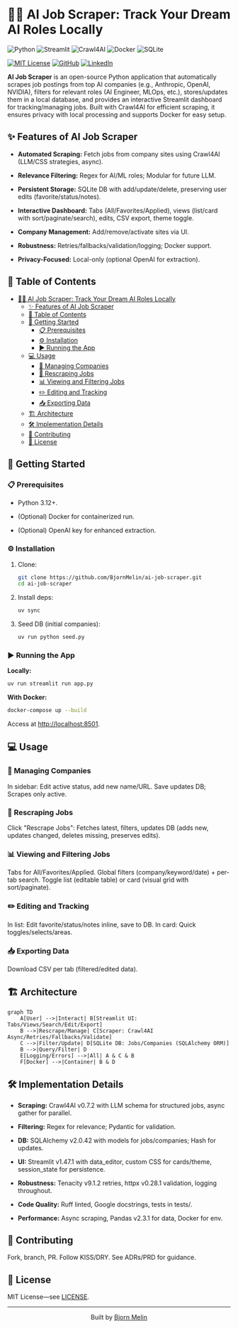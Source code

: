 # 🕵️‍♂️ AI Job Scraper: Track Your Dream AI Roles Locally

![Python](https://img.shields.io/badge/Python-3776AB?style=for-the-badge&logo=python&logoColor=white)
![Streamlit](https://img.shields.io/badge/Streamlit-FF4B4B?style=for-the-badge&logo=streamlit&logoColor=white)
![Crawl4AI](https://img.shields.io/badge/Crawl4AI-2C2C2C?style=for-the-badge)
![Docker](https://img.shields.io/badge/Docker-2496ED?style=for-the-badge&logo=docker&logoColor=white)
![SQLite](https://img.shields.io/badge/SQLite-003B57?style=for-the-badge&logo=sqlite&logoColor=white)

[![MIT License](https://img.shields.io/badge/License-MIT-green.svg)](https://choosealicense.com/licenses/mit/)
[![GitHub](https://img.shields.io/badge/GitHub-BjornMelin-181717?logo=github)](https://github.com/BjornMelin)
[![LinkedIn](https://img.shields.io/badge/LinkedIn-BjornMelin-0077B5?logo=linkedin)](https://www.linkedin.com/in/bjorn-melin/)

**AI Job Scraper** is an open-source Python application that automatically scrapes job postings from top AI companies (e.g., Anthropic, OpenAI, NVIDIA), filters for relevant roles (AI Engineer, MLOps, etc.), stores/updates them in a local database, and provides an interactive Streamlit dashboard for tracking/managing jobs. Built with Crawl4AI for efficient scraping, it ensures privacy with local processing and supports Docker for easy setup.

## ✨ Features of AI Job Scraper

- **Automated Scraping:** Fetch jobs from company sites using Crawl4AI (LLM/CSS strategies, async).

- **Relevance Filtering:** Regex for AI/ML roles; Modular for future LLM.

- **Persistent Storage:** SQLite DB with add/update/delete, preserving user edits (favorite/status/notes).

- **Interactive Dashboard:** Tabs (All/Favorites/Applied), views (list/card with sort/paginate/search), edits, CSV export, theme toggle.

- **Company Management:** Add/remove/activate sites via UI.

- **Robustness:** Retries/fallbacks/validation/logging; Docker support.

- **Privacy-Focused:** Local-only (optional OpenAI for extraction).

## 📖 Table of Contents

- [🕵️‍♂️ AI Job Scraper: Track Your Dream AI Roles Locally](#️️-ai-job-scraper-track-your-dream-ai-roles-locally)
  - [✨ Features of AI Job Scraper](#-features-of-ai-job-scraper)
  - [📖 Table of Contents](#-table-of-contents)
  - [🚀 Getting Started](#-getting-started)
    - [📋 Prerequisites](#-prerequisites)
    - [⚙️ Installation](#️-installation)
    - [▶️ Running the App](#️-running-the-app)
  - [💻 Usage](#-usage)
    - [🏢 Managing Companies](#-managing-companies)
    - [🔄 Rescraping Jobs](#-rescraping-jobs)
    - [📊 Viewing and Filtering Jobs](#-viewing-and-filtering-jobs)
    - [✏️ Editing and Tracking](#️-editing-and-tracking)
    - [📥 Exporting Data](#-exporting-data)
  - [🏗️ Architecture](#️-architecture)
  - [🛠️ Implementation Details](#️-implementation-details)
  - [🙌 Contributing](#-contributing)
  - [📃 License](#-license)

## 🚀 Getting Started

### 📋 Prerequisites

- Python 3.12+.

- (Optional) Docker for containerized run.

- (Optional) OpenAI key for enhanced extraction.

### ⚙️ Installation

1. Clone:

   ```bash
   git clone https://github.com/BjornMelin/ai-job-scraper.git
   cd ai-job-scraper
   ```

2. Install deps:

   ```bash
   uv sync
   ```

3. Seed DB (initial companies):

   ```bash
   uv run python seed.py
   ```

### ▶️ Running the App

**Locally:**

```bash
uv run streamlit run app.py
```

**With Docker:**

```bash
docker-compose up --build
```

Access at <http://localhost:8501>.

## 💻 Usage

### 🏢 Managing Companies

In sidebar: Edit active status, add new name/URL. Save updates DB; Scrapes only active.

### 🔄 Rescraping Jobs

Click "Rescrape Jobs": Fetches latest, filters, updates DB (adds new, updates changed, deletes missing, preserves edits).

### 📊 Viewing and Filtering Jobs

Tabs for All/Favorites/Applied. Global filters (company/keyword/date) + per-tab search. Toggle list (editable table) or card (visual grid with sort/paginate).

### ✏️ Editing and Tracking

In list: Edit favorite/status/notes inline, save to DB. In card: Quick toggles/selects/areas.

### 📥 Exporting Data

Download CSV per tab (filtered/edited data).

## 🏗️ Architecture

```mermaid
graph TD
    A[User] -->|Interact| B[Streamlit UI: Tabs/Views/Search/Edit/Export]
    B -->|Rescrape/Manage| C[Scraper: Crawl4AI Async/Retries/Fallbacks/Validate]
    C -->|Filter/Update| D[SQLite DB: Jobs/Companies (SQLAlchemy ORM)]
    B -->|Query/Filter| D
    E[Logging/Errors] -->|All| A & C & B
    F[Docker] -->|Container| B & D
```

## 🛠️ Implementation Details

- **Scraping:** Crawl4AI v0.7.2 with LLM schema for structured jobs, async gather for parallel.

- **Filtering:** Regex for relevance; Pydantic for validation.

- **DB:** SQLAlchemy v2.0.42 with models for jobs/companies; Hash for updates.

- **UI:** Streamlit v1.47.1 with data_editor, custom CSS for cards/theme, session_state for persistence.

- **Robustness:** Tenacity v9.1.2 retries, httpx v0.28.1 validation, logging throughout.

- **Code Quality:** Ruff linted, Google docstrings, tests in tests/.

- **Performance:** Async scraping, Pandas v2.3.1 for data, Docker for env.

## 🙌 Contributing

Fork, branch, PR. Follow KISS/DRY. See ADRs/PRD for guidance.

## 📃 License

MIT License—see [LICENSE](LICENSE).

---

<div align="center">

Built by [Bjorn Melin](https://bjornmelin.io)

</div>
